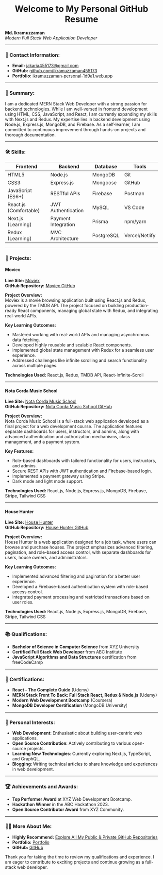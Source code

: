 <h1 align="center">Welcome to My Personal GitHub Resume</h1>

**Md. Ikramuzzaman**  
*Modern Full Stack Web Application Developer*

---

### 📧 Contact Information:
- **Email:** [jakaria455173@gmail.com](mailto:jakaria455173@gmail.com)
- **GitHub:** [github.com/ikramuzzaman455173](https://github.com/ikramuzzaman455173)
- **Portfolio:** [ikramuzzaman-personal-1d9a1.web.app](https://ikramuzzaman-personal-1d9a1.web.app/)

---

### 📝 Summary:
I am a dedicated MERN Stack Web Developer with a strong passion for backend technologies. While I am well-versed in frontend development using HTML, CSS, JavaScript, and React, I am currently expanding my skills with Next.js and Redux. My expertise lies in backend development using Node.js, Express.js, MongoDB, and Firebase. As a self-learner, I am committed to continuous improvement through hands-on projects and thorough documentation.

---

### 🛠 Skills:

| **Frontend**                | **Backend**            | **Database**        | **Tools**               |
|-----------------------------|------------------------|---------------------|-------------------------|
| HTML5                       | Node.js                | MongoDB             | Git                     |
| CSS3                        | Express.js             | Mongoose            | GitHub                  |
| JavaScript (ES6+)           | RESTful APIs           | Firebase            | Postman                 |
| React.js (Comfortable)      | JWT Authentication     | MySQL               | VS Code                 |
| Next.js (Learning)          | Payment Integration    | Prisma              | npm/yarn                |
| Redux (Learning)            | MVC Architecture       | PostgreSQL          | Vercel/Netlify          |

---

### 💼 Projects:

#### Moviex
**Live Site:** [Moviex](https://moviex-psi.vercel.app/)  
**GitHub Repository:** [Moviex GitHub](https://github.com/ikramuzzaman455173/moviex)  

**Project Overview:**  
Moviex is a movie browsing application built using React.js and Redux, powered by the TMDB API. The project focused on building production-ready React components, managing global state with Redux, and integrating real-world APIs.

**Key Learning Outcomes:**
- Mastered working with real-world APIs and managing asynchronous data fetching.
- Developed highly reusable and scalable React components.
- Implemented global state management with Redux for a seamless user experience.
- Addressed challenges like infinite scrolling and search functionality across multiple pages.

**Technologies Used:** React.js, Redux, TMDB API, React-Infinite-Scroll

---

#### Nota Corda Music School
**Live Site:** [Nota Corda Music School](https://summer-camp-school-61659.web.app/)  
**GitHub Repository:** [Nota Corda Music School GitHub](https://github.com/ikramuzzaman455173/Nota-corda-music-client-and-server-repo)  

**Project Overview:**  
Nota Corda Music School is a full-stack web application developed as a final project for a web development course. The application features separate dashboards for users, instructors, and admins, along with advanced authentication and authorization mechanisms, class management, and a payment system.

**Key Features:**
- Role-based dashboards with tailored functionality for users, instructors, and admins.
- Secure REST APIs with JWT authentication and Firebase-based login.
- Implemented a payment gateway using Stripe.
- Dark mode and light mode support.

**Technologies Used:** React.js, Node.js, Express.js, MongoDB, Firebase, Stripe, Tailwind CSS

---

#### House Hunter
**Live Site:** [House Hunter](https://househunter-e3d07.web.app/)  
**GitHub Repository:** [House Hunter GitHub](https://github.com/ikramuzzaman455173/House-Hunter-client-and-server-repo)  

**Project Overview:**  
House Hunter is a web application designed for a job task, where users can browse and purchase houses. The project emphasizes advanced filtering, pagination, and role-based access control, with separate dashboards for users, house owners, and administrators.

**Key Learning Outcomes:**
- Implemented advanced filtering and pagination for a better user experience.
- Developed a Firebase-based authentication system with role-based access control.
- Integrated payment processing and restricted transactions based on user roles.

**Technologies Used:** React.js, Node.js, Express.js, MongoDB, Firebase, Stripe, Tailwind CSS

---

### 📚 Qualifications:
- **Bachelor of Science in Computer Science** from XYZ University
- **Certified Full Stack Web Developer** from ABC Institute
- **JavaScript Algorithms and Data Structures** certification from freeCodeCamp

---

### 🏅 Certifications:
- **React - The Complete Guide** (Udemy)
- **MERN Stack Front To Back: Full Stack React, Redux & Node.js** (Udemy)
- **Modern Web Development Bootcamp** (Coursera)
- **MongoDB Developer Certification** (MongoDB University)

---

### 🌱 Personal Interests:
- **Web Development**: Enthusiastic about building user-centric web applications.
- **Open Source Contribution**: Actively contributing to various open-source projects.
- **Learning New Technologies**: Currently exploring Next.js, TypeScript, and GraphQL.
- **Blogging**: Writing technical articles to share knowledge and experiences in web development.

---

### 🏆 Achievements and Awards:
- **Top Performer Award** at XYZ Web Development Bootcamp.
- **Hackathon Winner** in the ABC Hackathon 2023.
- **Open Source Contributor Award** from XYZ Community.

---

### 👨‍💻 More About Me:
- **Highly Recommend:** [Explore All My Public & Private GitHub Repositories](https://github.com/ikramuzzaman455173/IkramMasterRepo)
- **Portfolio:** [Portfolio](https://ikramuzzaman-personal-1d9a1.web.app/)
- **GitHub:** [GitHub](https://github.com/ikramuzzaman455173)

Thank you for taking the time to review my qualifications and experience. I am eager to contribute to exciting projects and continue growing as a full-stack web developer.
